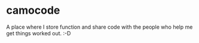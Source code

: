 camocode
========

A place where I store function and share code with the people who help me get things worked out. :-D